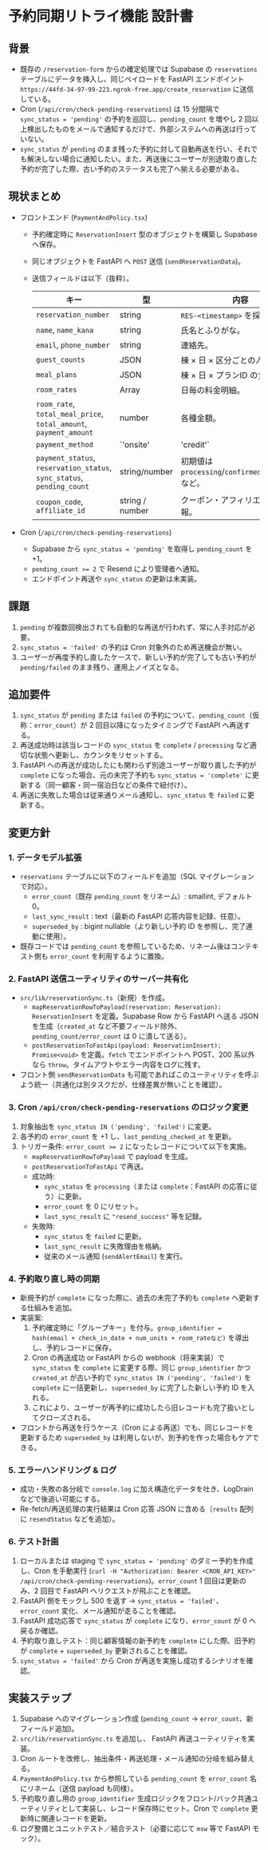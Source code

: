 # 予約同期リトライ機能 設計書

## 背景

- 既存の `/reservation-form` からの確定処理では Supabase の `reservations` テーブルにデータを挿入し、同じペイロードを FastAPI エンドポイント `https://44fd-34-97-99-223.ngrok-free.app/create_reservation` に送信している。
- Cron (`/api/cron/check-pending-reservations`) は 15 分間隔で `sync_status = 'pending'` の予約を巡回し、`pending_count` を増やし 2 回以上検出したものをメールで通知するだけで、外部システムへの再送は行っていない。
- `sync_status` が `pending` のまま残った予約に対して自動再送を行い、それでも解決しない場合に通知したい。また、再送後にユーザーが別途取り直した予約が完了した際、古い予約のステータスも完了へ揃える必要がある。

## 現状まとめ

- フロントエンド (`PaymentAndPolicy.tsx`)
  - 予約確定時に `ReservationInsert` 型のオブジェクトを構築し Supabase へ保存。
  - 同じオブジェクトを FastAPI へ `POST` 送信 (`sendReservationData`)。
  - 送信フィールドは以下（抜粋）。

    | キー | 型 | 内容 |
    | ---- | -- | ---- |
    | `reservation_number` | string | `RES-<timestamp>` を採番。
    | `name`, `name_kana` | string | 氏名とふりがな。
    | `email`, `phone_number` | string | 連絡先。
    | `guest_counts` | JSON | 棟 × 日 × 区分ごとの人数。
    | `meal_plans` | JSON | 棟 × 日 × プランID の食事情報。
    | `room_rates` | Array | 日毎の料金明細。
    | `room_rate`, `total_meal_price`, `total_amount`, `payment_amount` | number | 各種金額。
    | `payment_method` | `'onsite' | 'credit'` | 決済手段。
    | `payment_status`, `reservation_status`, `sync_status`, `pending_count` | string/number | 初期値は `processing`/`confirmed`/`pending`/`0` など。
    | `coupon_code`, `affiliate_id` | string / number | クーポン・アフィリエイト情報。

- Cron (`/api/cron/check-pending-reservations`)
  - Supabase から `sync_status = 'pending'` を取得し `pending_count` を +1。
  - `pending_count >= 2` で Resend により管理者へ通知。
  - エンドポイント再送や `sync_status` の更新は未実装。

## 課題

1. `pending` が複数回検出されても自動的な再送が行われず、常に人手対応が必要。
2. `sync_status = 'failed'` の予約は Cron 対象外のため再送機会が無い。
3. ユーザーが再度予約し直したケースで、新しい予約が完了しても古い予約が `pending/failed` のまま残り、運用上ノイズとなる。

## 追加要件

1. `sync_status` が `pending` または `failed` の予約について、`pending_count`（仮称：`error_count`）が 2 回目以降になったタイミングで FastAPI へ再送する。
2. 再送成功時は該当レコードの `sync_status` を `complete` / `processing` など適切な状態へ更新し、カウンタをリセットする。
3. FastAPI への再送が成功したにも関わらず別途ユーザーが取り直した予約が `complete` になった場合、元の未完了予約も `sync_status = 'complete'` に更新する（同一顧客・同一宿泊日などの条件で紐付け）。
4. 再送に失敗した場合は従来通りメール通知し、`sync_status` を `failed` に更新する。

## 変更方針

### 1. データモデル拡張

- `reservations` テーブルに以下のフィールドを追加（SQL マイグレーションで対応）。
  - `error_count`（既存 `pending_count` をリネーム）: smallint, デフォルト 0。
  - `last_sync_result` : text（最新の FastAPI 応答内容を記録、任意）。
  - `superseded_by` : bigint nullable（より新しい予約 ID を参照し、完了連動に使用）。
- 既存コードでは `pending_count` を参照しているため、リネーム後はコンテキスト側も `error_count` を利用するように置換。

### 2. FastAPI 送信ユーティリティのサーバー共有化

- `src/lib/reservationSync.ts`（新規）を作成。
  - `mapReservationRowToPayload(reservation: Reservation): ReservationInsert` を定義。Supabase Row から FastAPI へ送る JSON を生成（`created_at` など不要フィールド除外、`pending_count/error_count` は 0 に潰して送る）。
  - `postReservationToFastApi(payload: ReservationInsert): Promise<void>` を定義。`fetch` でエンドポイントへ POST、200 系以外なら `throw`。タイムアウトやエラー内容をログに残す。
- フロント側 `sendReservationData` も可能であればこのユーティリティを呼ぶよう統一（共通化は別タスクだが、仕様差異が無いことを確認）。

### 3. Cron `/api/cron/check-pending-reservations` のロジック変更

1. 対象抽出を `sync_status IN ('pending', 'failed')` に変更。
2. 各予約の `error_count` を +1 し、`last_pending_checked_at` を更新。
3. トリガー条件: `error_count >= 2` になったレコードについて以下を実施。
   - `mapReservationRowToPayload` で payload を生成。
   - `postReservationToFastApi` で再送。
   - 成功時:
     - `sync_status` を `processing`（または `complete`：FastAPI の応答に従う）に更新。
     - `error_count` を 0 にリセット。
     - `last_sync_result` に `"resend_success"` 等を記録。
   - 失敗時:
     - `sync_status` を `failed` に更新。
     - `last_sync_result` に失敗理由を格納。
     - 従来のメール通知 (`sendAlertEmail`) を実行。

### 4. 予約取り直し時の同期

- 新規予約が `complete` になった際に、過去の未完了予約も `complete` へ更新する仕組みを追加。
- 実装案:
  1. 予約確定時に「グループキー」を付与。`group_identifier = hash(email + check_in_date + num_units + room_rateなど)` を導出し、予約レコードに保存。
  2. Cron の再送成功 or FastAPI からの webhook（将来実装）で `sync_status` を `complete` に変更する際、同じ `group_identifier` かつ `created_at` が古い予約で `sync_status IN ('pending', 'failed')` を `complete` に一括更新し、`superseded_by` に完了した新しい予約 ID を入れる。
  3. これにより、ユーザーが再予約に成功したら旧レコードも完了扱いとしてクローズされる。
- フロントから再送を行うケース（Cron による再送）でも、同じレコードを更新するため `superseded_by` は利用しないが、別予約を作った場合もケアできる。

### 5. エラーハンドリング & ログ

- 成功・失敗の各分岐で `console.log` に加え構造化データを吐き、LogDrain などで後追い可能にする。
- Re-fetch/再送処理の実行結果は Cron 応答 JSON に含める（`results` 配列に `resendStatus` などを追加）。

### 6. テスト計画

1. ローカルまたは staging で `sync_status = 'pending'` のダミー予約を作成し、Cron を手動実行 (`curl -H "Authorization: Bearer <CRON_API_KEY>" /api/cron/check-pending-reservations`)。`error_count` 1 回目は更新のみ、2 回目で FastAPI へリクエストが飛ぶことを確認。
2. FastAPI 側をモックし 500 を返す → `sync_status = 'failed'`、`error_count` 変化、メール通知が走ることを確認。
3. FastAPI 成功応答で `sync_status` が `complete` になり、`error_count` が 0 へ戻るか確認。
4. 予約取り直しテスト：同じ顧客情報の新予約を `complete` にした際、旧予約が `complete` + `superseded_by` 更新されることを確認。
5. `sync_status = 'failed'` から Cron が再送を実施し成功するシナリオを確認。

## 実装ステップ

1. Supabase へのマイグレーション作成 (`pending_count` → `error_count`、新フィールド追加)。
2. `src/lib/reservationSync.ts` を追加し、 FastAPI 再送ユーティリティを実装。
3. Cron ルートを改修し、抽出条件・再送処理・メール通知の分岐を組み替える。
4. `PaymentAndPolicy.tsx` から参照している `pending_count` を `error_count` 名にリネーム（送信 payload も同様）。
5. 予約取り直し用の `group_identifier` 生成ロジックをフロント/バック共通ユーティリティとして実装し、レコード保存時にセット。Cron で `complete` 更新時に関連レコードを更新。
6. ログ整備とユニットテスト／結合テスト（必要に応じて `msw` 等で FastAPI モック）。

